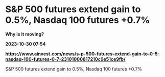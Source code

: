 # S&P 500 futures extend gain to 0.5%, Nasdaq 100 futures +0.7%
**Why is it moving?**

**2023-10-30 07:54**

**https://www.ainvest.com/news/s-p-500-futures-extend-gain-to-0-5-nasdaq-100-futures-0-7-23101000817210c9e51ce9fb/**

S&P 500 futures extend gain to 0.5%, Nasdaq 100 futures +0.7%